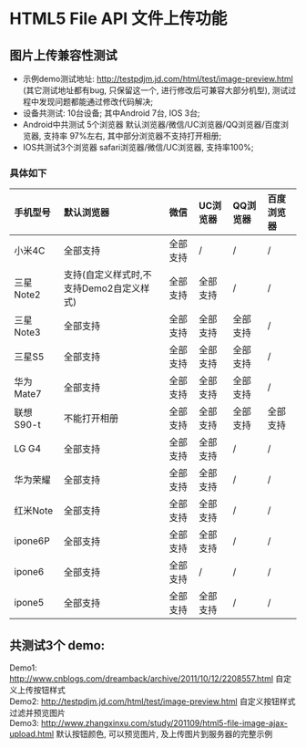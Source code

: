 # HTML5 File API 文件上传功能

## 图片上传兼容性测试
* 示例demo测试地址: http://testpdjm.jd.com/html/test/image-preview.html  (其它测试地址都有bug, 只保留这一个, 进行修改后可兼容大部分机型), 测试过程中发现问题都能通过修改代码解决;
* 设备共测试: 10台设备; 其中Android 7台, IOS 3台;
* Android中共测试 5个浏览器 默认浏览器/微信/UC浏览器/QQ浏览器/百度浏览器, 支持率 97%左右, 其中部分浏览器不支持打开相册;
* IOS共测试3个浏览器 safari浏览器/微信/UC浏览器, 支持率100%;  
### 具体如下

| 手机型号     | 默认浏览器      |    微信    |   UC浏览器     |  QQ浏览器     |百度浏览器    |
| :-------------| :-------------|:------------- |:------------- |:-------------|:------------- |
| 小米4C         | 全部支持            |全部支持        |/              |/             |/    |
| 三星Note2     | 支持(自定义样式时,不支持Demo2自定义样式)|全部支持           |全部支持      |/     |/    |
| 三星Note3     | 全部支持            |全部支持           |全部支持            |全部支持           |/    |
| 三星S5     | 全部支持            |全部支持           |全部支持            |全部支持           |/    |
| 华为Mate7     | 全部支持            |全部支持           |全部支持            |全部支持           |/    |
| 联想 S90-t     | 不能打开相册 |全部支持           |全部支持           |全部支持           |全部支持    |
| LG G4     | 全部支持           |全部支持           |全部支持            |/           |/    |
| 华为荣耀     | 全部支持           |全部支持           |全部支持            |/           |/    |
| 红米Note     | 全部支持           |全部支持           |全部支持            |/           |/    |
| ipone6P     | 全部支持            |全部支持           |全部支持            |/           |/    |
| ipone6     | 全部支持            |全部支持           |/            |/           |/    |
| ipone5     | 全部支持            |全部支持           |全部支持            |/        |/    |



## 共测试3个 demo:
Demo1: http://www.cnblogs.com/dreamback/archive/2011/10/12/2208557.html 自定义上传按钮样式  
Demo2: http://testpdjm.jd.com/html/test/image-preview.html 自定义按钮样式过滤并预览图片  
Demo3: http://www.zhangxinxu.com/study/201109/html5-file-image-ajax-upload.html 默认按钮颜色, 可以预览图片, 及上传图片到服务器的完整示例  
